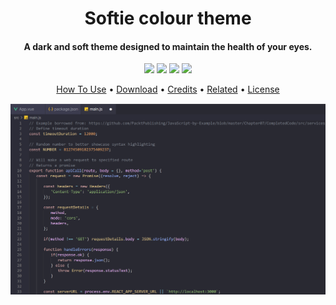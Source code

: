 
<h1 align="center">
  Softie colour theme
  <br>
</h1>

<h4 align="center"> A dark and soft theme designed to maintain the health of your eyes.</h4>

<p align="center">
  <img src="https://img.shields.io/github/stars/dpv927/softie-theme">
  <img src="https://img.shields.io/github/last-commit/dpv927/softie-theme">
  <img src="https://img.shields.io/github/license/dpv927/softie-theme">
  <img src="https://img.shields.io/github/downloads/dpv927/softie-theme/total">
</p>

<p align="center">
  <a href="#how-to-use">How To Use</a> •
  <a href="#download">Download</a> •
  <a href="#credits">Credits</a> •
  <a href="#related">Related</a> •
  <a href="#license">License</a>
</p>

![screenshot](resources/images/preview.png)
